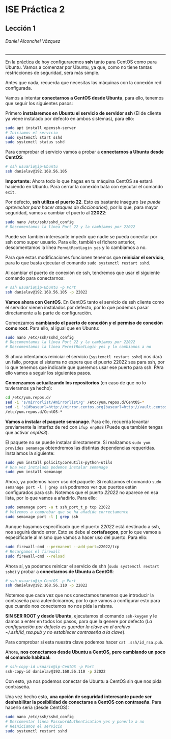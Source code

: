 # ISE Práctica 2

## Lección 1

###### Daniel Alconchel Vázquez

---

En la práctica de hoy configuraremos **ssh** tanto para CentOS como para Ubuntu. Vamos a comenzar por Ubuntu, ya que, como no tiene tantas restricciones de seguridad, será más simple.

Antes que nada, recuerda que necesitas las máquinas con la conexión red configurada.

Vamos a intentar **conectarnos a CentOS desde Ubuntu**, para ello, tenemos que seguir los siguientes pasos:

Primero **instalaremos en Ubuntu el servicio de servidor ssh** (El de cliente ya viene instalado por defecto en ambos sistemas), para ello:

```bash
sudo apt install openssh-server
# Iniciamos el servicio
sudo systemctl start sshd
sudo systemctl status sshd
```

Para comprobar el servicio vamos a probar a **conectarnos a Ubuntu desde CentOS**:

```bash
# ssh usuario@ip-Ubuntu
ssh danielav@192.168.56.105
```

**Importante:** Ahora todo lo que hagas en tu máquina CentOS se estará haciendo en Ubuntu. Para cerrar la conexión bata con ejecutar el comando `exit`.

Por defecto, **ssh utiliza el puerto 22**. Esto es bastante inseguro (*se puede aprovechar para hacer ataques de diccionarios*), por lo que, para mayor seguridad, vamos a cambiar el puerto al **22022**:

```bash
sudo nano /etc/ssh/sshd_config
# Descomentamos la línea Port 22 y la cambiamos por 22022
```

Puede ser también interesante impedir que nadie se pueda conectar por ssh como super usuario. Para ello, también el fichero anterior, descomentamos la línea `PermitRootLogin yes` y lo cambiamos a no.

Para que estas modificaciones funcionen tenemos que **reiniciar el servicio**, para lo que basta ejecutar el comando `sudo systemctl restart sshd`.

Al cambiar el puerto de conexión de ssh, tendremos que usar el siguiente comando para conectarnos:

```bash
# ssh usuario@ip-Ubuntu -p Port
ssh danielav@192.168.56.105 -p 22022
```

**Vamos ahora con CentOS**. En CentOS tanto el servicio de ssh cliente como el servidor vienen instalados por defecto, por lo que podemos pasar directamente a la parte de configuración.

Comenzamos **cambiando el puerto de conexión y el permiso de conexión como root**. Para ello, al igual que en Ubuntu:

```bash
sudo nano /etc/ssh/sshd_config
# Descomentamos la línea Port 22 y la cambiamos por 22022
# Descomentamos la línea PermitRootLogin yes y lo cambiamos a no
```

Si ahora intentamos reiniciar el servicio (`systemctl restart sshd`) nos dará un fallo, porque el sistema no espera que el puerto 22022 sea para ssh, por lo que tenemos que indicarle que queremos usar ese puerto para ssh. PAra ello vamos a seguir los siguientes pasos.

**Comenzamos actualizando los repositorios** (en caso de que no lo tuvieramos ya hecho):

```bash
cd /etc/yum.repos.d/
sed -i 's/mirrorlist/#mirrorlist/g' /etc/yum.repos.d/CentOS-*
sed -i 's|#baseurl=http://mirror.centos.org|baseurl=http://vault.centos.org|g'
/etc/yum.repos.d/CentOS-*
```

**Vamos a instalar el paquete semanage**. Para ello, recuerda levantar previamente la interfaz de red con `ifup enp0s8` (Puede que también tengas que activar *enp0s3*).

El paquete no se puede instalar directamente. Si realizamos `sudo yum provides semanage` obtendremos las distintas dependencias requeridas. Instalamos la siguiente:

```bash
sudo yum install policitycoreutils-python-utils
# Una vez instalada podemos instalar semanage
sudo yum install semanage
```

Ahora, ya podemos hacer uso del paquete. Si realizamos el comando `sudo semanage port -l | grep ssh` podremos ver que puertos están configurados para ssh. Notemos que el puerto *22022* no aparece en esa lista, por lo que vamos a añadirlo. Para ello:

```bash
sudo semanage port -a t ssh_port_t_p tcp 22022
# Volvemos a comprobar que se ha añadido correctamente
sudo semanage port -l | grep ssh
```

Aunque hayamos especificado que el puerto *22022* está destinado a ssh, nos seguirá dando error. Esto se debe al **cortafuegos**, por lo que vamos a especificarle al mismo que vamos a hacer uso del puerto. Para ello:

```bash
sudo firewall-cmd --permanent --add-port=22022/tcp
# Recargamos el firewall
sudo firewall-cmd --reload
```

Ahora sí, ya podemos reinicar el servicio de shh (`sudo systemctl restart sshd`) y probar a **conectarnos de Ubuntu a CentOS**:

```bash
# ssh usuario@ip-CentOS -p Port
ssh danielav@192.168.56.110 -p 22022
```

Notemos que cada vez que nos conectamos tenemos que introducir la contraseña para autenticicarnos, por lo que vamos a configurar esto para que cuando nos conectemos no nos pida la misma.

**SIN SER ROOT y desde Ubuntu**, ejecutamos el comando `ssh-keygen` y le damos a enter en todos los pasos, para que la genere por defecto (*La configuración por defecto es guardar la clave en el archivo ~/.ssh/id_rsa.pub y no establecer contraseña a la clave*).

Para comprobar si esta nuestra clave podemos hacer `cat .ssh/id_rsa.pub`.

Ahora, **nos conectamos desde Ubuntu a CentOS, pero cambiando un poco el comando habitual:**

```bash
# ssh-copy-id usuario@ip-CentOS -p Port
ssh-copy-id danielav@192.168.56.110 -p 22022
```

Con esto, ya nos podemos conectar de Ubuntu a CentOS sin que nos pida contraseña. 

Una vez hecho esto, **una opción de seguridad interesante puede ser deshabilitar la posibilidad de conectarse a CentOS con contraseña**. Para hacerlo sería (desde CentOS):

```bash
sudo nano /etc/ssh/sshd_config
# Descomentar línea PasswordAuthentication yes y ponerlo a no
# Reiniciamos el servicio
sudo systemctl restart sshd
```


